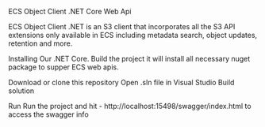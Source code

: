 ECS Object Client .NET Core Web Api

ECS Object Client .NET is an S3 client that incorporates all the S3 API extensions only available in ECS including metadata search, object updates, retention and more.


Installing
Our .NET Core. Build the project it will install all necessary nuget package to supper ECS web apis.

Download or clone this repository
Open .sln file in Visual Studio
Build solution

Run
Run the project and hit - http://localhost:15498/swagger/index.html to access the swagger info
